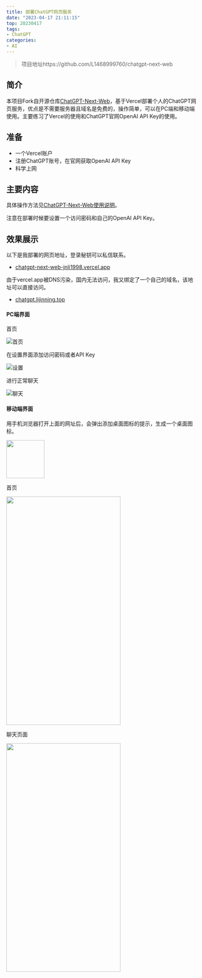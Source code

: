```yaml
---
title: 部署ChatGPT网页服务
date: "2023-04-17 21:11:15"
top: 20230417
tags:
- ChatGPT
categories:
- AI
---
```


> 项目地址https://github.com/L1468999760/chatgpt-next-web

## 简介

本项目Fork自开源仓库[ChatGPT-Next-Web](https://github.com/Yidadaa/ChatGPT-Next-Web)，基于Vercel部署个人的ChatGPT网页服务，优点是不需要服务器且域名是免费的，操作简单，可以在PC端和移动端使用。主要练习了Vercel的使用和ChatGPT官网OpenAI API Key的使用。

<!-- more -->

## 准备

+ 一个Vercel账户
+ 注册ChatGPT账号，在官网获取OpenAI API Key
+ 科学上网

## 主要内容

具体操作方法见[ChatGPT-Next-Web使用说明](https://github.com/Yidadaa/ChatGPT-Next-Web/blob/main/README_CN.md)。

注意在部署时候要设置一个访问密码和自己的OpenAI API Key。

## 效果展示

以下是我部署的网页地址，登录秘钥可以私信联系。

+ [chatgpt-next-web-jnli1998.vercel.app](https://chatgpt-next-web-jnli1998.vercel.app)

由于vercel.app被DNS污染，国内无法访问，我又绑定了一个自己的域名，该地址可以直接访问。

+ [chatgpt.lijinning.top](https://chatgpt.lijinning.top)

#### PC端界面

首页

![首页](https://cloud.lijinning.top/api/raw/?path=/图片/图床/main.png)

在设置界面添加访问密码或者API Key

![设置](https://cloud.lijinning.top/api/raw/?path=/图片/图床/key.png)

进行正常聊天

![聊天](https://cloud.lijinning.top/api/raw/?path=/图片/图床/chatPC.png)

#### 移动端界面

用手机浏览器打开上面的网址后，会弹出添加桌面图标的提示，生成一个桌面图标。

<img src="https://cloud.lijinning.top/api/raw/?path=/图片/图床/icon.jpg" width="100" height="100" />

首页

<img src="https://cloud.lijinning.top/api/raw/?path=/图片/图床/start.jpg" width="300" height="600" />

聊天页面

<img src="https://cloud.lijinning.top/api/raw/?path=/图片/图床/chat.jpg" width="300" height="600" />


